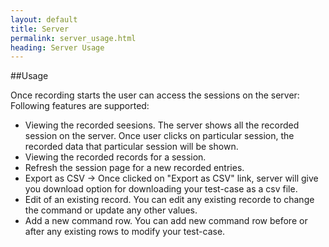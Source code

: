 ```yaml
---
layout: default
title: Server
permalink: server_usage.html
heading: Server Usage
---
```


##Usage

Once recording starts the user can access the sessions on the server:
Following features are supported:

- Viewing the recorded seesions. The server shows all the recorded session on the server. Once user clicks on particular session, the recorded data that particular session will be shown.
- Viewing the recorded records for a session.
- Refresh the session page for a new recorded entries.
- Export as CSV -> Once clicked on "Export as CSV" link, server will give you download option for downloading your test-case as a csv file.
- Edit of an existing record. You can edit any existing recorde to change the command or update any other values.
- Add a new command row. You can add new command row before or after any existing rows to modify your test-case.

